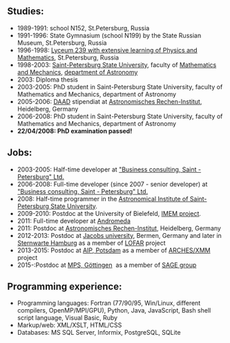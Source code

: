 Studies:
--------

-   1989-1991: school N152, St.Petersburg, Russia
-   1991-1996: State Gymnasium (school N199) by the State Russian Museum, St.Petersburg, Russia
-   1996-1998: [Lyceum 239 with extensive learning of Physics and Mathematics], St.Petersburg, Russia
-   1998-2003: [Saint-Petersburg State University], faculty of [Mathematics and Mechanics], [department of Astronomy]
-   2003: Diploma thesis
-   2003-2005: PhD student in Saint-Petersburg State University, faculty of Mathematics and Mechanics, department of Astronomy
-   2005-2006: [DAAD] stipendiat at [Astronomisches Rechen-Institut], Heidelberg, Germany
-   2006-2008: PhD student in Saint-Petersburg State University, faculty of Mathematics and Mechanics, department of Astronomy
-   **22/04/2008: PhD examination passed!**

Jobs:
-----

-   2003-2005: Half-time developer at ["Business consulting, Saint - Petersburg" Ltd.]
-   2006-2008: Full-time developer (since 2007 - senior developer) at ["Business consulting, Saint - Petersburg" Ltd.]
-   2008: Half-time programmer in the [Astronomical Institute of Saint-Petersburg State University][department of Astronomy].
-   2009-2010: Postdoc at the University of Bielefeld, [IMEM project].
-   2011: Full-time developer at [Andromeda]
-   2011: Postdoc at [Astronomisches Rechen-Institut], Heidelberg, Germany
-   2012-2013: Postdoc at [Jacobs university], Bermen, Germany and later in [Sternwarte Hamburg] as a member of [LOFAR] project
-   2013-2015: Postdoc at [AIP, Potsdam] as a member of [ARCHES/XMM] project
-   2015-:Postdoc at [MPS, Göttingen]  as a member of [SAGE group]

Programming experience:
-----------------------

-   Programming languages: Fortran (77/90/95, Win/Linux, different compilers, OpenMP/MPI/GPU), Python, Java, JavaScript, Bash shell script language, Visual Basic, Ruby
-   Markup/web: XML/XSLT, HTML/CSS
-   Databases: MS SQL Server, Informix, PostgreSQL, SQLite

  [Lyceum 239 with extensive learning of Physics and Mathematics]: http://www.sch239.spb.ru:8001/
  [Saint-Petersburg State University]: http://www.spbu.ru
  [Mathematics and Mechanics]: http://www.math.spbu.ru
  [department of Astronomy]: http://www.astro.spbu.ru
  [DAAD]: http://www.daad.de
  [Astronomisches Rechen-Institut]: http://www.ari.uni-heidelberg.de
  ["Business consulting, Saint - Petersburg" Ltd.]: http://www.decosp.ru
  [IMEM project]: http://amints.wordpress.com/my-software-products/imem/ "IMEM project"
  [Andromeda]: http://online.andromeda.ru/login/
  [Jacobs university]: www.jacobs-university.de/
  [Sternwarte Hamburg]: http://www.hs.uni-hamburg.de/
  [LOFAR]: http://www.lofar.org/ "LOFAR"
  [AIP, Potsdam]: www.aip.de
  [ARCHES/XMM]: http://www.arches-fp7.eu/ "ARCHES/XMM"
  [MPS, Göttingen]: http://www.mps.mpg.de
  [SAGE group]: http://www.mps.mpg.de/3163012/Das-Alter-von-Sternen
